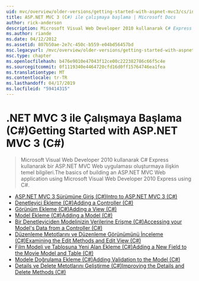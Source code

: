 ```yaml
---
uid: mvc/overview/older-versions/getting-started-with-aspnet-mvc3/cs/index
title: ASP.NET MVC 3 (C#) ile çalışmaya başlama | Microsoft Docs
author: rick-anderson
description: Microsoft Visual Web Developer 2010 kullanarak C# Express kullanarak bir ASP.NET MVC Web uygulaması oluşturmaya ilişkin temel bilgileri.
ms.author: riande
ms.date: 04/12/2012
ms.assetid: 807b50ae-2e7c-450c-b559-e04bd56457bd
msc.legacyurl: /mvc/overview/older-versions/getting-started-with-aspnet-mvc3/cs
msc.type: chapter
ms.openlocfilehash: b476e9010e47043f12ce00c222382786c66f5c4e
ms.sourcegitcommit: 0f1119340e4464720cfd16d0ff15764746ea1fea
ms.translationtype: MT
ms.contentlocale: tr-TR
ms.lasthandoff: 04/17/2019
ms.locfileid: "59414315"
---
```

# <a name="getting-started-with-aspnet-mvc-3-c"></a><span data-ttu-id="0016b-103">.NET MVC 3 ile Çalışmaya Başlama (C#)</span><span class="sxs-lookup"><span data-stu-id="0016b-103">Getting Started with ASP.NET MVC 3 (C#)</span></span>

> <span data-ttu-id="0016b-104">Microsoft Visual Web Developer 2010 kullanarak C# Express kullanarak bir ASP.NET MVC Web uygulaması oluşturmaya ilişkin temel bilgileri.</span><span class="sxs-lookup"><span data-stu-id="0016b-104">The basics of building an ASP.NET MVC Web application using Microsoft Visual Web Developer 2010 Express using C#.</span></span>


- [<span data-ttu-id="0016b-105">ASP.NET MVC 3 Sürümüne Giriş (C#)</span><span class="sxs-lookup"><span data-stu-id="0016b-105">Intro to ASP.NET MVC 3 (C#)</span></span>](intro-to-aspnet-mvc-3.md)
- [<span data-ttu-id="0016b-106">Denetleyici Ekleme (C#)</span><span class="sxs-lookup"><span data-stu-id="0016b-106">Adding a Controller (C#)</span></span>](adding-a-controller.md)
- [<span data-ttu-id="0016b-107">Görünüm Ekleme (C#)</span><span class="sxs-lookup"><span data-stu-id="0016b-107">Adding a View (C#)</span></span>](adding-a-view.md)
- [<span data-ttu-id="0016b-108">Model Ekleme (C#)</span><span class="sxs-lookup"><span data-stu-id="0016b-108">Adding a Model (C#)</span></span>](adding-a-model.md)
- [<span data-ttu-id="0016b-109">Bir Denetleyiciden Modelinizin Verilerine Erişme (C#)</span><span class="sxs-lookup"><span data-stu-id="0016b-109">Accessing your Model's Data from a Controller (C#)</span></span>](accessing-your-models-data-from-a-controller.md)
- [<span data-ttu-id="0016b-110">Düzenleme Metotlarını ve Düzenleme Görünümünü İnceleme (C#)</span><span class="sxs-lookup"><span data-stu-id="0016b-110">Examining the Edit Methods and Edit View (C#)</span></span>](examining-the-edit-methods-and-edit-view.md)
- [<span data-ttu-id="0016b-111">Film Modeli ve Tablosuna Yeni Alan Ekleme (C#)</span><span class="sxs-lookup"><span data-stu-id="0016b-111">Adding a New Field to the Movie Model and Table (C#)</span></span>](adding-a-new-field.md)
- [<span data-ttu-id="0016b-112">Modele Doğrulama Ekleme (C#)</span><span class="sxs-lookup"><span data-stu-id="0016b-112">Adding Validation to the Model (C#)</span></span>](adding-validation-to-the-model.md)
- [<span data-ttu-id="0016b-113">Details ve Delete Metotlarını Geliştirme (C#)</span><span class="sxs-lookup"><span data-stu-id="0016b-113">Improving the Details and Delete Methods (C#)</span></span>](improving-the-details-and-delete-methods.md)
